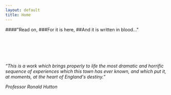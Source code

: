 ```yaml
---
layout: default
title: Home       
---
```



####"Read on,
###For it is here,
##And it is written in blood..."

<br>
<br>
<br>
<br>

_“This is a work which brings properly to life the most dramatic and horrific sequence of experiences which this town has ever known, and which put it, at  moments, at the heart of England's destiny.”_

_Professor Ronald Hutton_

